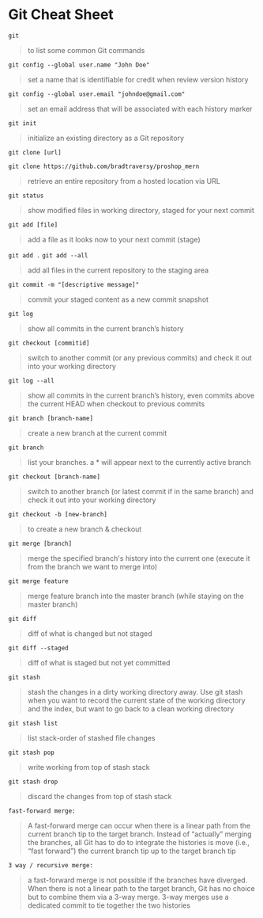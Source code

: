 # Git Cheat Sheet

`git`

> to list some common Git commands

`git config --global user.name "John Doe"`

> set a name that is identifiable for credit when review version history

`git config --global user.email "johndoe@gmail.com"`

> set an email address that will be associated with each history marker

`git init`

> initialize an existing directory as a Git repository

`git clone [url]`

`git clone https://github.com/bradtraversy/proshop_mern`

> retrieve an entire repository from a hosted location via URL

`git status`

> show modified files in working directory, staged for your next commit

`git add [file]`

> add a file as it looks now to your next commit (stage)

`git add .`
`git add --all`

> add all files in the current repository to the staging area

`git commit -m "[descriptive message]"`

> commit your staged content as a new commit snapshot

`git log`

> show all commits in the current branch’s history

`git checkout [commitid]`

> switch to another commit (or any previous commits) and check it out into your working directory

`git log --all`

> show all commits in the current branch’s history, even commits above the current HEAD when checkout to previous commits

`git branch [branch-name]`

> create a new branch at the current commit

`git branch`

> list your branches. a \* will appear next to the currently active branch

`git checkout [branch-name]`

> switch to another branch (or latest commit if in the same branch) and check it out into your working directory

`git checkout -b [new-branch]`

> to create a new branch & checkout

`git merge [branch]`

> merge the specified branch's history into the current one (execute it from the branch we want to merge into)

`git merge feature`

> merge feature branch into the master branch (while staying on the master branch)

`git diff`

> diff of what is changed but not staged

`git diff --staged`

> diff of what is staged but not yet committed

`git stash`

> stash the changes in a dirty working directory away. Use git stash when you want to record the current state of the working directory and the index, but want to go back to a clean working directory

`git stash list`

> list stack-order of stashed file changes

`git stash pop`

> write working from top of stash stack

`git stash drop`

> discard the changes from top of stash stack

`fast-forward merge:`

> A fast-forward merge can occur when there is a linear path from the current branch tip to the target branch. Instead of “actually” merging the branches, all Git has to do to integrate the histories is move (i.e., “fast forward”) the current branch tip up to the target branch tip

`3 way / recursive merge:`

> a fast-forward merge is not possible if the branches have diverged. When there is not a linear path to the target branch, Git has no choice but to combine them via a 3-way merge. 3-way merges use a dedicated commit to tie together the two histories
